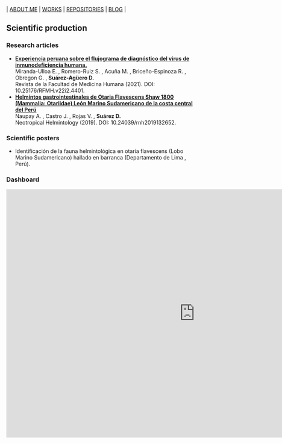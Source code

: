|   [ABOUT ME](README.md)  |  [WORKS](works.md)  |  [REPOSITORIES](repositories.md)  |  [BLOG](blog.md)  | 

<h2> Scientific production </h2>

<h3> Research articles </h3>

<p>
  <ul>
     <li> <a href = "https://revistas.urp.edu.pe/index.php/RFMH/article/view/4401"><b>Experiencia peruana sobre el flujograma de diagnóstico del virus de   inmunodeficiencia humana.</b></a><br>
       Miranda-Ulloa E. , Romero-Ruiz S. , Acuña M. , Briceño-Espinoza R. , Obregon G. , <b>Suárez-Agüero D.</b><br>
       Revista de la Facultad de Medicina Humana (2021). DOI: 10.25176/RFMH.v22i2.4401.</li>
    <li> <a href = "https://revistas.unfv.edu.pe/NH/article/view/652"><b>Helmintos gastrointestinales de Otaria Flavescens Shaw 1800 (Mammalia: Otariidae) León Marino Sudamericano de la costa central del Perú</b></a><br>
       Naupay A. , Castro J. , Rojas V. , <b> Suárez D. </b><br>
       Neotropical Helmintology (2019). DOI: 10.24039/rnh2019132652.</li>
  </ul>
</p>

<h3> Scientific posters </h3>

<p>
  <ul>
     <li> Identificación de la fauna helmintológica en otaria flavescens (Lobo Marino Sudamericano) hallado en barranca (Departamento de Lima , Perú).
  </ul>
</p>

<h3> Dashboard </h3>

<iframe title="PCR_TMI - versión_2" width="1000" height="660" src="https://app.powerbi.com/view?r=eyJrIjoiMjM0MjkzOTYtYWQ5NS00OGM4LWIyYmMtYmQzMWI0ZjdjYWM5IiwidCI6ImI0NzYxY2VlLTlkYWQtNDc3MS05ZjQ3LTVmYjc4Y2MxYjRhYSIsImMiOjR9" frameborder="0" allowFullScreen="true"></iframe>
